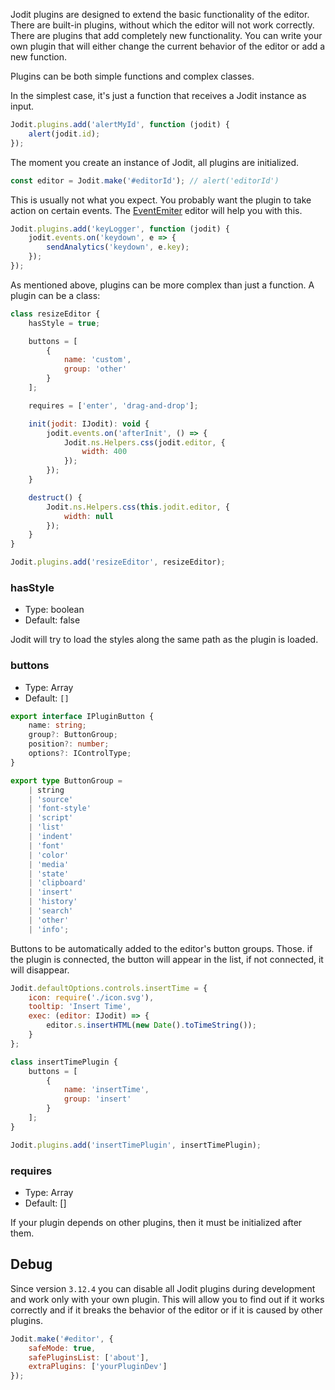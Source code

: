 Jodit plugins are designed to extend the basic functionality of the editor.
There are built-in plugins, without which the editor will not work correctly. There are plugins that add completely new functionality.
You can write your own plugin that will either change the current behavior of the editor or add a new function.

Plugins can be both simple functions and complex classes.

In the simplest case, it's just a function that receives a Jodit instance as input.

```js
Jodit.plugins.add('alertMyId', function (jodit) {
	alert(jodit.id);
});
```

The moment you create an instance of Jodit, all plugins are initialized.

```js
const editor = Jodit.make('#editorId'); // alert('editorId')
```

This is usually not what you expect. You probably want the plugin to take action on certain events.
The [EventEmiter](https://github.com/xdan/jodit/blob/master/src/types/events.d.ts#L9) editor will help you with this.

```js
Jodit.plugins.add('keyLogger', function (jodit) {
	jodit.events.on('keydown', e => {
		sendAnalytics('keydown', e.key);
	});
});
```

As mentioned above, plugins can be more complex than just a function. A plugin can be a class:

```js
class resizeEditor {
	hasStyle = true;

	buttons = [
		{
			name: 'custom',
			group: 'other'
		}
	];

	requires = ['enter', 'drag-and-drop'];

	init(jodit: IJodit): void {
		jodit.events.on('afterInit', () => {
			Jodit.ns.Helpers.css(jodit.editor, {
				width: 400
			});
		});
	}

	destruct() {
		Jodit.ns.Helpers.css(this.jodit.editor, {
			width: null
		});
	}
}

Jodit.plugins.add('resizeEditor', resizeEditor);
```

### hasStyle

-   Type: boolean
-   Default: false

Jodit will try to load the styles along the same path as the plugin is loaded.

### buttons

-   Type: Array<IPluginButton>
-   Default: `[]`

```typescript
export interface IPluginButton {
	name: string;
	group?: ButtonGroup;
	position?: number;
	options?: IControlType;
}

export type ButtonGroup =
	| string
	| 'source'
	| 'font-style'
	| 'script'
	| 'list'
	| 'indent'
	| 'font'
	| 'color'
	| 'media'
	| 'state'
	| 'clipboard'
	| 'insert'
	| 'history'
	| 'search'
	| 'other'
	| 'info';
```

Buttons to be automatically added to the editor's button groups.
Those. if the plugin is connected, the button will appear in the list, if not connected, it will disappear.

```js
Jodit.defaultOptions.controls.insertTime = {
	icon: require('./icon.svg'),
	tooltip: 'Insert Time',
	exec: (editor: IJodit) => {
		editor.s.insertHTML(new Date().toTimeString());
	}
};

class insertTimePlugin {
	buttons = [
		{
			name: 'insertTime',
			group: 'insert'
		}
	];
}

Jodit.plugins.add('insertTimePlugin', insertTimePlugin);
```

### requires

-   Type: Array<string>
-   Default: []

If your plugin depends on other plugins, then it must be initialized after them.

## Debug

Since version `3.12.4` you can disable all Jodit plugins during development and work only with your own plugin.
This will allow you to find out if it works correctly and if it breaks the behavior of the editor or if it is caused by other plugins.

```js
Jodit.make('#editor', {
	safeMode: true,
	safePluginsList: ['about'],
	extraPlugins: ['yourPluginDev']
});
```
